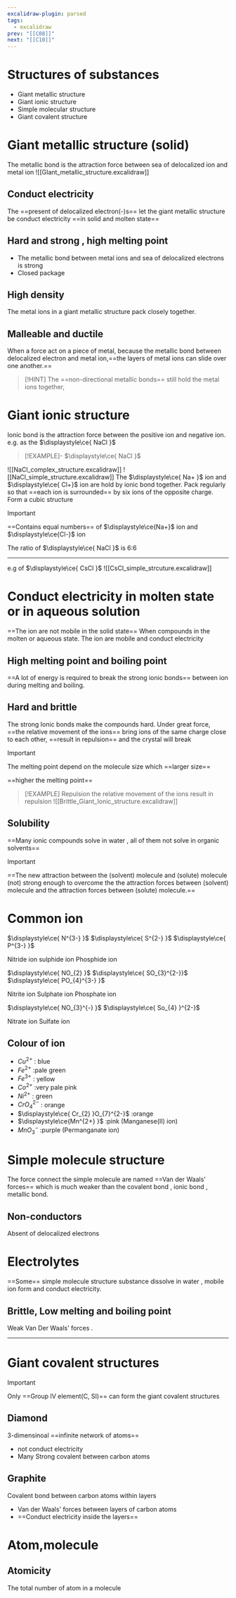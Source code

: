 ```yaml
---
excalidraw-plugin: parsed
tags:
  - excalidraw
prev: "[[C08]]"
next: "[[C10]]"
---
```

# Structures of substances
- Giant metallic structure 
- Giant ionic structure
- Simple molecular structure 
- Giant covalent structure

#  Giant metallic structure (solid)
The metallic bond is the attraction force between sea of delocalized ion and metal ion
![[GIant_metallic_structure.excalidraw]]
## Conduct electricity 
The ==present of delocalized electron(-)s== let the giant metallic structure be conduct electricity ==in solid and molten state==
## Hard and strong , high melting point
- The metallic bond between metal ions and sea of delocalized electrons is strong 
- Closed package
## High density
The metal ions in a giant metallic structure pack closely together.
## Malleable and ductile
When a force act on a piece of metal, 
because the metallic bond between delocalized electron and metal ion,==the layers of metal ions can slide over one another.==
> [!HINT]
> The ==non-directional metallic bonds== still hold the metal ions together,

# Giant ionic structure 
Ionic bond is the attraction force between the positive ion and negative ion.
e.g. as the $\displaystyle\ce{ NaCl }$ 
> [!EXAMPLE]- $\displaystyle\ce{ NaCl }$
> 
![[NaCl_complex_structure.excalidraw]]
![[NaCl_simple_structure.excalidraw]]
The $\displaystyle\ce{ Na+ }$ ion and $\displaystyle\ce{ Cl+}$ ion are hold by ionic bond together.
Pack regularly so that ==each ion is surrounded== by six ions of the opposite charge.
Form a cubic structure
> [!IMPORTANT]
> ==Contains equal numbers== of $\displaystyle\ce{Na+}$ ion and $\displaystyle\ce{Cl-}$  ion 

The ratio of $\displaystyle\ce{ NaCl }$ is 6:6 

---
e.g of $\displaystyle\ce{ CsCl }$
![[CsCl_simple_strcuture.excalidraw]]
# Conduct electricity in molten state or in aqueous solution
==The ion are not mobile in the solid state==
When compounds in the molten or aqueous state. The ion are mobile and conduct electricity

## High melting point and boiling point 
==A lot of energy is required to break the strong ionic bonds== between ion during melting and boiling.

## Hard and brittle 
The strong Ionic bonds make the compounds hard.
Under great force, ==the relative movement of the ions== bring ions of the same charge close to each other, ==result in repulsion== and the crystal will break

> [!IMPORTANT]
> The melting point depend on the molecule size which ==larger size==
> 
>==higher the melting point==



> [!EXAMPLE] Repulsion
> the relative movement of the ions result in repulsion
![[Brittle_Giant_Ionic_structure.excalidraw]]

## Solubility 
==Many ionic compounds solve in water , all of them not solve in organic solvents==

> [!IMPORTANT]
> 
==The new attraction between the (solvent) molecule and (solute) molecule (not) strong enough to overcome the the attraction forces between (solvent) molecule and the attraction forces between (solute) molecule.==
# Common ion
$\displaystyle\ce{ N^{3-} }$   $\displaystyle\ce{ S^{2-} }$ $\displaystyle\ce{ P^{3-} }$ 

Nitride ion sulphide ion Phosphide ion

$\displaystyle\ce{ NO_{2} }$ $\displaystyle\ce{ SO_{3}^{2-}}$ $\displaystyle\ce{ PO_{4}^{3-} }$

Nitrite ion Sulphate ion Phosphate ion

$\displaystyle\ce{ NO_{3}^{-} }$ $\displaystyle\ce{ So_{4} }^{2-}$

Nitrate ion Sulfate ion

## Colour of ion

- $\displaystyle Cu^{2+}$ : blue
- $\displaystyle Fe^{2+}$  :pale green
- $\displaystyle Fe^{3+}$ : yellow
- $\displaystyle Co^{2+}$ :very pale pink
- $\displaystyle Ni^{2+}$ : green
- $\displaystyle CrO_{4}^{2-}$ : orange
- $\displaystyle\ce{ Cr_{2} }O_{7}^{2-}$ :orange
- $\displaystyle\ce{Mn^{2+} }$ :pink (Manganese(II) ion)
- $\displaystyle  MnO_{3}^{-}$ :purple (Permanganate ion) 

# Simple molecule structure
The force connect the simple molecule are named 
==Van der Waals' forces== which is much weaker than the covalent bond , ionic bond , metallic bond.

## Non-conductors 
Absent of delocalized electrons

# Electrolytes
==Some== simple molecule structure substance dissolve in water , mobile ion form and conduct electricity.

## Brittle, Low melting and boiling point

Weak Van Der Waals' forces .

---
# Giant covalent structures
> [!IMPORTANT]
> 
Only ==Group IV element(C, SI)== can form the giant covalent structures

## Diamond
3-dimensinoal ==infinite network of atoms==
- not conduct electricity
- Many Strong covalent between carbon atoms
## Graphite
Covalent bond between carbon atoms within layers
- Van der Waals' forces between layers of carbon atoms
- ==Conduct electricity inside the layers==



# Atom,molecule

## Atomicity 
The total number of atom in a molecule

